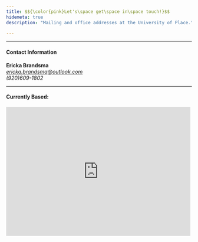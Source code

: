 ```yaml
---
title: $${\color{pink}Let's\space get\space in\space touch!}$$
hidemeta: true
description: "Mailing and office addresses at the University of Place."

---
```


---

#### Contact Information

 <b>Ericka Brandsma</b><br> 
*ericka.brandsma@outlook.com*<br>
 *(920)609-1802*  <br>


---

#### Currently Based: 

<iframe src="https://www.google.com/maps/embed?pb=!1m18!1m12!1m3!1d24194.336803145394!2d-73.97399345780988!3d40.711585799477014!2m3!1f0!2f0!3f0!3m2!1i1024!2i768!4f13.1!3m3!1m2!1s0x89c25bfd06c12a41%3A0x8279f2291cc5d76c!2sWilliamsburg%2C%20Brooklyn%2C%20NY!5e0!3m2!1sen!2sus!4v1717441281562!5m2!1sen!2sus" width="500" height="350" style="border:0;" allowfullscreen="" loading="lazy" referrerpolicy="no-referrer-when-downgrade"></iframe>